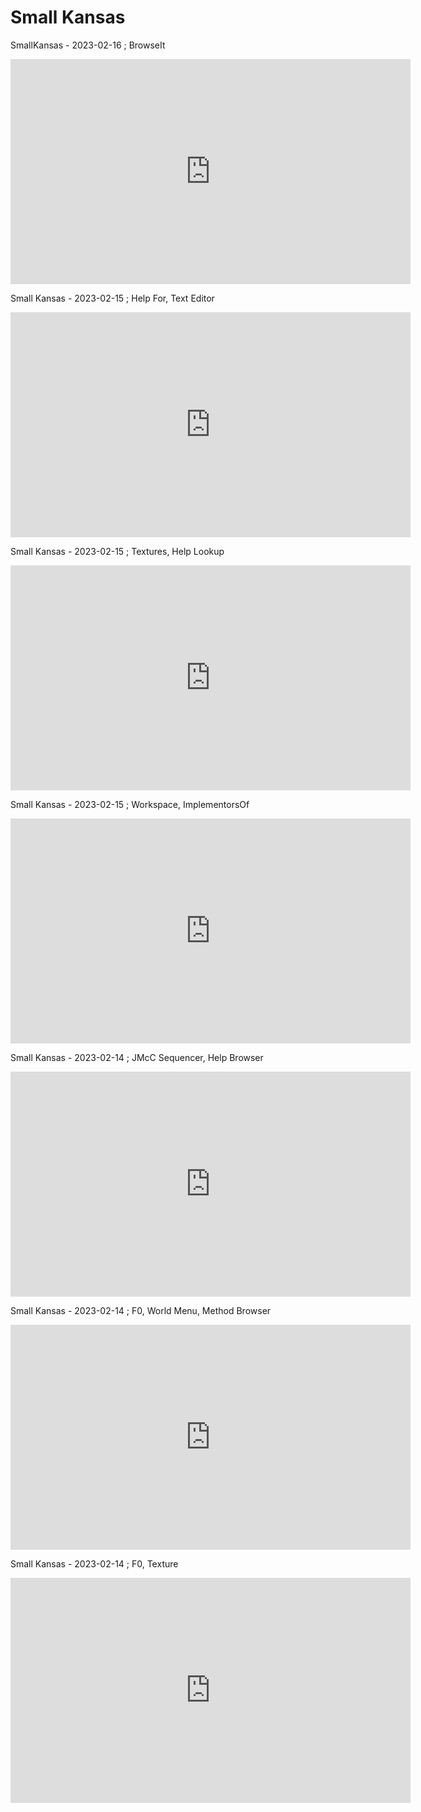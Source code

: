 # Small Kansas

SmallKansas - 2023-02-16 ; BrowseIt

<iframe src="https://player.vimeo.com/video/799338692" frameborder="0" allowfullscreen="true" width="640" height="360" ></iframe>

Small Kansas - 2023-02-15 ; Help For, Text Editor

<iframe src="https://player.vimeo.com/video/798977439" frameborder="0" allowfullscreen="true" width="640" height="360" ></iframe>

Small Kansas - 2023-02-15 ; Textures, Help Lookup

<iframe src="https://player.vimeo.com/video/798998346" frameborder="0" allowfullscreen="true" width="640" height="360" ></iframe>

Small Kansas - 2023-02-15 ; Workspace, ImplementorsOf

<iframe src="https://player.vimeo.com/video/799060721" frameborder="0" allowfullscreen="true" width="640" height="360" ></iframe>

Small Kansas - 2023-02-14 ; JMcC Sequencer, Help Browser

<iframe src="https://player.vimeo.com/video/798643896" frameborder="0" allowfullscreen="true" width="640" height="360" ></iframe>

Small Kansas - 2023-02-14 ; F0, World Menu, Method Browser

<iframe src="https://player.vimeo.com/video/798618896" frameborder="0" allowfullscreen="true" width="640" height="360" ></iframe>

Small Kansas - 2023-02-14 ; F0, Texture

<iframe src="https://player.vimeo.com/video/798264280" frameborder="0" allowfullscreen="true" width="640" height="360" ></iframe>
